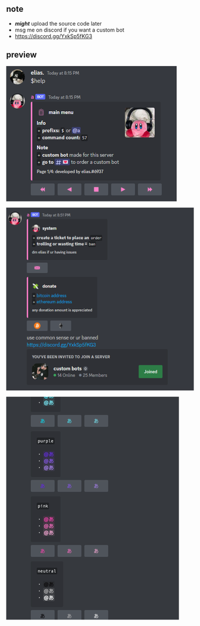 ## note
- ***might*** upload the source code later
- msg me on discord if you want a custom bot
- https://discord.gg/YxkSp5fKG3

## preview

![Screenshot](imgs/help.png)

![Screenshot](imgs/info.png)

![Screenshot](imgs/clrs.png)
